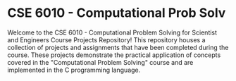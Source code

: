 # CSE 6010 - Computational Prob Solv
Welcome to the CSE 6010 - Computational Problem Solving for Scientist and Engineers Course Projects Repository! This repository houses a collection of projects and assignments that have been completed during the course. These projects demonstrate the practical application of concepts covered in the "Computational Problem Solving" course and are implemented in the C programming language.
